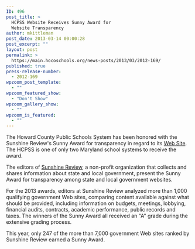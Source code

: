 ```yaml
---
ID: 496
post_title: >
  HCPSS Website Receives Sunny Award for
  Website Transparency
author: mkittleman
post_date: 2013-03-14 00:00:28
post_excerpt: ""
layout: post
permalink: >
  https://main.hocoschools.org/news-posts/2013/03/2012-169/
published: true
press-release-number:
  - 2012-169
wpzoom_post_template:
  - ""
wpzoom_featured_show:
  - "Don't Show"
wpzoom_gallery_show:
  - ""
wpzoom_is_featured:
  - ""
---
```

The Howard County Public Schools System has been honored with the Sunshine Review's Sunny Award for transparency in regard to its <a href="http://www.hcpss.org/">Web Site</a>. The HCPSS is one of only two Maryland school systems to receive the award.

The editors of <a href="http://sunshinereview.org/index.php/Howard_County_Public_Schools,_Maryland" target="_blank">Sunshine Review</a>, a non-profit organization that collects and shares information about state and local government, present the Sunny Award for transparency among state and local government websites.

For the 2013 awards, editors at Sunshine Review analyzed more than 1,000 qualifying government Web sites, comparing content available against what should be provided, including information on budgets, meetings, lobbying, financial audits, contracts, academic performance, public records and taxes. The winners of the Sunny Award all received an "A" grade during the extensive grading process.

This year, only 247 of the more than 7,000 government Web sites ranked by Sunshine Review earned a Sunny Award.